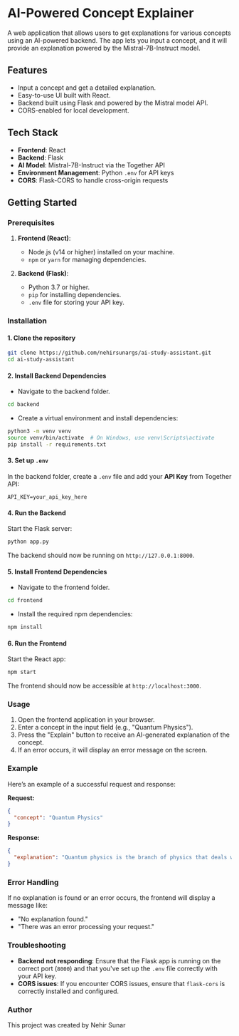 # AI-Powered Concept Explainer 

A web application that allows users to get explanations for various concepts using an AI-powered backend. The app lets you input a concept, and it will provide an explanation powered by the Mistral-7B-Instruct model.

## Features

- Input a concept and get a detailed explanation.
- Easy-to-use UI built with React.
- Backend built using Flask and powered by the Mistral model API.
- CORS-enabled for local development.

## Tech Stack

- **Frontend**: React
- **Backend**: Flask
- **AI Model**: Mistral-7B-Instruct via the Together API
- **Environment Management**: Python `.env` for API keys
- **CORS**: Flask-CORS to handle cross-origin requests

## Getting Started

### Prerequisites

1. **Frontend (React)**:
   - Node.js (v14 or higher) installed on your machine.
   - `npm` or `yarn` for managing dependencies.

2. **Backend (Flask)**:
   - Python 3.7 or higher.
   - `pip` for installing dependencies.
   - `.env` file for storing your API key.

### Installation

#### 1. Clone the repository

```bash
git clone https://github.com/nehirsunargs/ai-study-assistant.git
cd ai-study-assistant
```

#### 2. Install Backend Dependencies

- Navigate to the backend folder.
  
```bash
cd backend
```

- Create a virtual environment and install dependencies:

```bash
python3 -m venv venv
source venv/bin/activate  # On Windows, use venv\Scripts\activate
pip install -r requirements.txt
```

#### 3. Set up `.env`

In the backend folder, create a `.env` file and add your **API Key** from Together API:

```
API_KEY=your_api_key_here
```

#### 4. Run the Backend

Start the Flask server:

```bash
python app.py
```

The backend should now be running on `http://127.0.0.1:8000`.

#### 5. Install Frontend Dependencies

- Navigate to the frontend folder.

```bash
cd frontend
```

- Install the required npm dependencies:

```bash
npm install
```

#### 6. Run the Frontend

Start the React app:

```bash
npm start
```

The frontend should now be accessible at `http://localhost:3000`.

### Usage

1. Open the frontend application in your browser.
2. Enter a concept in the input field (e.g., "Quantum Physics").
3. Press the "Explain" button to receive an AI-generated explanation of the concept.
4. If an error occurs, it will display an error message on the screen.

### Example

Here’s an example of a successful request and response:

**Request:**
```json
{
  "concept": "Quantum Physics"
}
```

**Response:**
```json
{
  "explanation": "Quantum physics is the branch of physics that deals with the behavior of matter and energy at very small scales, such as atoms and subatomic particles..."
}
```

### Error Handling

If no explanation is found or an error occurs, the frontend will display a message like:
- "No explanation found."
- "There was an error processing your request."

### Troubleshooting

- **Backend not responding**: Ensure that the Flask app is running on the correct port (`8000`) and that you've set up the `.env` file correctly with your API key.
- **CORS issues**: If you encounter CORS issues, ensure that `flask-cors` is correctly installed and configured.

### Author
This project was created by Nehir Sunar
